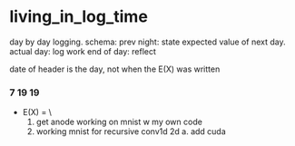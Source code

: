 # living_in_log_time

day by day logging.
schema:
prev night: state expected value of next day.
actual day: log work
end of day: reflect

date of header is the day, not when the E(X) was written

### 7 19 19
  - E(X) =  \
	1.  get anode working on mnist w my own code 
	2. working mnist for recursive conv1d 2d
		a. add cuda
